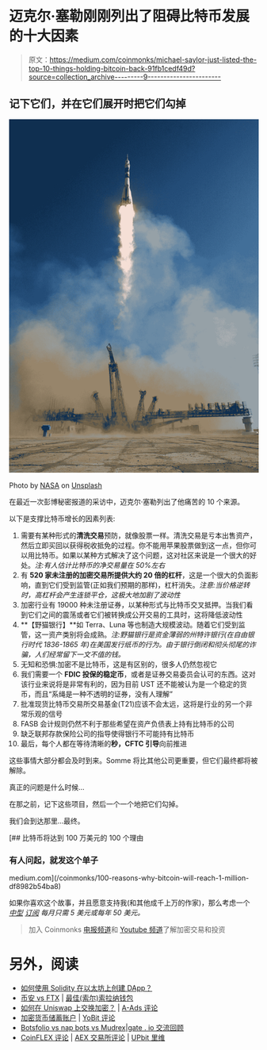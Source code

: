 # 迈克尔·塞勒刚刚列出了阻碍比特币发展的十大因素

> 原文：<https://medium.com/coinmonks/michael-saylor-just-listed-the-top-10-things-holding-bitcoin-back-91fb1cedf49d?source=collection_archive---------9----------------------->

## 记下它们，并在它们展开时把它们勾掉

![](img/b78e9e7a75ebbcd111f22955c89beb1a.png)

Photo by [NASA](https://unsplash.com/@nasa?utm_source=medium&utm_medium=referral) on [Unsplash](https://unsplash.com?utm_source=medium&utm_medium=referral)

在最近一次彭博秘密报道的采访中，迈克尔·塞勒列出了他痛苦的 10 个来源。

以下是支撑比特币增长的因素列表:

1.  需要有某种形式的**清洗交易**预防，就像股票一样。清洗交易是亏本出售资产，然后立即买回以获得税收抵免的过程。你不能用苹果股票做到这一点，但你可以用比特币。如果以某种方式解决了这个问题，这对社区来说是一个很大的好处。*注:有人估计比特币的净交易量在 50%左右*
2.  有 **520 家未注册的加密交易所提供大约 20 倍的杠杆**，这是一个很大的负面影响，直到它们受到监管(正如我们预期的那样)，杠杆消失。*注意:当价格逆转时，高杠杆会产生连锁平仓，这极大地加剧了波动性*
3.  加密行业有 19000 种未注册证券，以某种形式与比特币交叉抵押。当我们看到它们之间的震荡或者它们被转换成公开交易的工具时，这将降低波动性
4.  **【野猫银行】**如 Terra、Luna 等也制造大规模波动。随着它们受到监管，这一资产类别将会成熟。*注:野猫银行是资金薄弱的州特许银行(在自由银行时代 1836-1865 年)在美国发行纸币的行为。由于银行倒闭和彻头彻尾的诈骗，人们经常留下一文不值的钱。*
5.  无知和恐惧:加密不是比特币，这是有区别的，很多人仍然忽视它
6.  我们需要一个 **FDIC 投保的稳定币**，或者是证券交易委员会认可的东西。这对该行业来说将是非常有利的，因为目前 UST 还不能被认为是一个稳定的货币，而且“系绳是一种不透明的证券，没有人理解”
7.  批准现货比特币交易所交易基金(T21)应该不会太远，这将是行业的另一个非常乐观的信号
8.  FASB 会计规则仍然不利于那些希望在资产负债表上持有比特币的公司
9.  缺乏联邦存款保险公司的指导使得银行不可能持有比特币
10.  最后，每个人都在等待清晰的**秒，CFTC 引导**向前推进

这些事情大部分都会及时到来。Somme 将比其他公司更重要，但它们最终都将被解除。

真正的问题是什么时候…

在那之前，记下这些项目，然后一个一个地把它们勾掉。

我们会到达那里…最终。

[](/coinmonks/100-reasons-why-bitcoin-will-reach-1-million-df8982b54ba8) [## 比特币将达到 100 万美元的 100 个理由

### 有人问起，就发这个单子

medium.com](/coinmonks/100-reasons-why-bitcoin-will-reach-1-million-df8982b54ba8) 

如果你喜欢这个故事，并且愿意支持我(和其他成千上万的作家)，那么考虑一个 [*中型*](/subscribe/@John_treadle) [*订阅*](/subscribe/@John_treadle) *每月只需 5 美元或每年 50 美元。*

> 加入 Coinmonks [电报频道](https://t.me/coincodecap)和 [Youtube 频道](https://www.youtube.com/c/coinmonks/videos)了解加密交易和投资

# 另外，阅读

*   [如何使用 Solidity 在以太坊上创建 DApp？](https://coincodecap.com/create-a-dapp-on-ethereum-using-solidity)
*   [币安 vs FTX](https://coincodecap.com/binance-vs-ftx) | [最佳(索尔)索拉纳钱包](https://coincodecap.com/solana-wallets)
*   [如何在 Uniswap 上交换加密？](https://coincodecap.com/swap-crypto-on-uniswap) | [A-Ads 评论](https://coincodecap.com/a-ads-review)
*   [加密货币储蓄账户](/coinmonks/cryptocurrency-savings-accounts-be3bc0feffbf) | [YoBit 评论](/coinmonks/yobit-review-175464162c62)
*   [Botsfolio vs nap bots vs Mudrex](/coinmonks/botsfolio-vs-napbots-vs-mudrex-c81344970c02)|[gate . io 交流回顾](/coinmonks/gate-io-exchange-review-61bf87b7078f)
*   [CoinFLEX 评论](https://coincodecap.com/coinflex-review) | [AEX 交易所评论](https://coincodecap.com/aex-exchange-review) | [UPbit 里维](https://coincodecap.com/upbit-review)